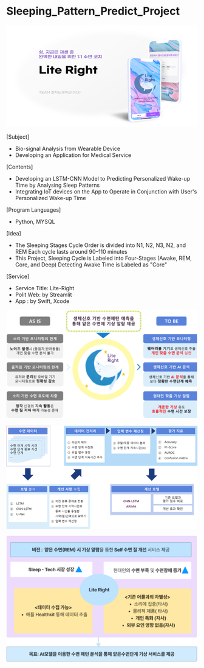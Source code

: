 # Sleeping_Pattern_Predict_Project
![표지](https://github.com/KeonhoChu/SleepingProject/blob/main/%EA%B7%B8%EB%A6%BC1.png?raw=true)

[Subject]
- Bio-signal Analysis from Wearable Device
- Developing an Application for Medical Service

[Contents]
- Developing an LSTM-CNN Model to Predicting Personalized Wake-up Time by Analysing Sleep Patterns
- Integrating IoT devices on the App to Operate in Conjunction with User's Personalized Wake-up Time

[Program Languages]
- Python, MYSQL

[Idea] 
- The Sleeping Stages Cycle Order is divided into N1, N2, N3, N2, and REM Each cycle lasts around 90–110 minutes
- This Project, Sleeping Cycle is Labeled into Four-Stages (Awake, REM, Core, and Deep) Detecting Awake Time is Labeled as "Core"

[Service]
- Service Title: Lite-Right
- Polit Web: by Streamlit
- App : by Swift, Xcode



![비즈니스](https://github.com/KeonhoChu/SleepingProject/blob/main/%EA%B7%B8%EB%A6%BC2.png?raw=true)

![플로우](https://github.com/KeonhoChu/SleepingProject/blob/main/%EA%B7%B8%EB%A6%BC3.png?raw=true)

![비전](https://github.com/KeonhoChu/SleepingProject/blob/main/%EA%B7%B8%EB%A6%BC4.png?raw=true)



